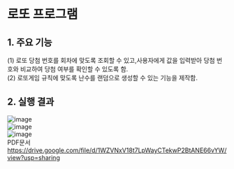 # 로또 프로그램
## 1. 주요 기능 
(1) 로또 당첨 번호를 회차에 맞도록 조회할 수 있고,사용자에게 값을 입력받아 당첨 번호와 비교하여 당첨 여부를 확인할 수 있도록 함.    
(2) 로또게임 규칙에 맞도록 난수를 랜덤으로 생성할 수 있는 기능을 제작함.     
## 2. 실행 결과
![image](https://user-images.githubusercontent.com/62654187/84111555-29060a00-aa62-11ea-8159-f8332322a457.png)   
![image](https://user-images.githubusercontent.com/62654187/84111629-52bf3100-aa62-11ea-85ec-36d9c2a00ac7.png)   
![image](https://user-images.githubusercontent.com/62654187/84111646-5c489900-aa62-11ea-9f31-13d2dcd97dfe.png)       
PDF문서 https://drive.google.com/file/d/1WZVNxV18t7LpWayCTekwP2BtANE66vYW/view?usp=sharing

